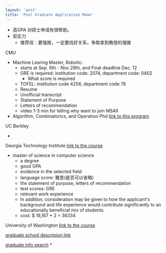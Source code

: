 ```yaml
---
layout: 'post'
title: 'Post Graduate Application Memo'
---
```



* 高GPA 对硕士申请有很帮助。 
* 软实力
    * 推荐信：要强推，一定要找好关系，争取拿到教授的强推



CMU 

* Machine Learing Master, Robotic: 
  * starts at Sep. 6th - Nov 29th, and Final deadline Dec. 12 
  * GRE is required: institution code: 2074, department code: 0402
    * What score is required
  * TOFEL: institution code 4256, department code 78
  * Resume
  * Unofficial transcript
  * Statement of Purpose
  * Letters of recommendation
  * video 1-3 min for telling why want  to join MSAII
* Algorithm, Combinatorics, and Operation Phd [link to this program](https://www.commonapp.org/explore/carnegie-mellon-university)


UC Berkley

* 

Georgia Technology Institute [link to the course](https://catalog.gatech.edu/programs/computer-science-ms/#csspecializations)

* master of science in computer science
  * a degree
  * good GPA
  * evidence in the selected field
  * language score: 雅思(是否可以省略)
  * the statement of purpose, letters of recommendation
  * test scores: GRE
  * relevant work experience
  * In addition, consideration may be given to how the applicant's background and life experience would contribute significantly to an educationally beneficial mix of students.
  * cost: $ 18,167 * 2 = 36334

University of Washington [link to the course](https://www.cs.washington.edu/academics/ugrad/current-students/career/grad-school)

[graduate school  descripion link](https://www.cs.washington.edu/academics/ugrad/current-students/career/grad-school)

[graduate info search](https://www.petersons.com/graduate-schools.aspx)
* 



